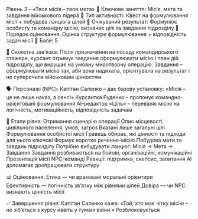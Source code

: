 Рівень 3 – «Твоя місія – твоя мета»
🔸 Ключове заняття: Місія, мета та завдання військового лідера
🔸 Тип активності: Квест на формулювання місії + побудова ланцюга цілей
🔸 Очікуваний результат: Формулює особисту та командну місію, визначає цілі та завдання підрозділу
🔸 Порядок оцінювання: Оцінка структури формулювання + відповідність задач місії
🔸 Бали: 5

🧩 Сюжетна зав’язка:
Після призначення на посаду командирського стажера, курсант отримує завдання сформулювати місію і план дій підрозділу, що вирушає на умовну миротворчу операцію. Завдання – сформулювати місію так, аби вона надихала, орієнтувала на результат і не суперечила військовим цінностям.

🗣️ Персонажі (NPC):
Капітан Саленко – дає базову установку: «Місія – це не лише наказ, а сенс!»
Курсантка Руденко – пропонує командно-орієнтовані формулювання
AI-редактор «Ціль» – перевіряє місію на логічність, мотиваційність, відповідність задачам

🎯 Етапи рівня:
Отримання сценарію операції
Опис місцевості, цивільного населення, умов, загроз
Вказані лише загальні цілі
Формулювання особистої місії
Гравець обирає, які цінності та підходи для нього ключові
Формує коротке речення-місію
Побудова мети та завдань підрозділу
Потрібно вибудувати ланцюг: Місія → Мета → Завдання
Завдання розбиваються на бойові, організаційні, комунікаційні
Презентація місії NPC-команді
Реакції: підтримка, скепсис, запитання
AI допомагає доопрацювати структуру

📊 Оцінювання:
Етика — чи враховані моральні орієнтири
Ефективність — логічність зв’язку між рівнями цілей
Довіра — чи NPC визнають цінність місії

✅ Завершення рівня:
Капітан Саленко каже:
«Той, хто має чітку місію – не зібʼється з курсу навіть у тумані війни.»
Розблоковується